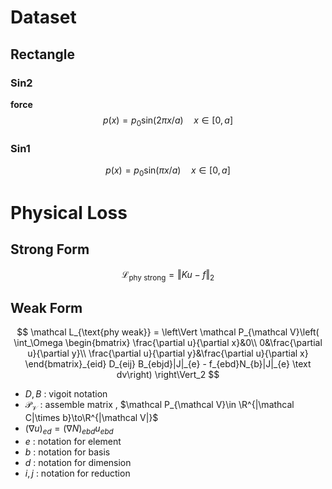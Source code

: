 

# Dataset 

##  Rectangle

###  Sin2

**force**
$$
p(x) = p_0 \text{sin}(2\pi x  /a)\quad x\in[0, a]
$$

### Sin1

$$
p(x) = p_0\text{sin}(\pi x/a) \quad x\in [0, a]
$$



# Physical Loss

## Strong Form 


$$
\mathcal L_{\text{phy strong}} = \Vert Ku - f \Vert_2
$$


## Weak Form

$$
\mathcal L_{\text{phy weak}} = \left\Vert \mathcal P_{\mathcal V}\left(
\int_\Omega \begin{bmatrix}
\frac{\partial u}{\partial x}&0\\
0&\frac{\partial u}{\partial y}\\
\frac{\partial u}{\partial y}&\frac{\partial u}{\partial x}
\end{bmatrix}_{eid} D_{eij} B_{ebjd}|J|_{e} - f_{ebd}N_{b}|J|_{e}  \text dv\right)
\right\Vert_2
$$

- $D, B$ : vigoit notation
- $\mathcal P_{\mathcal V}$ : assemble matrix , $\mathcal P_{\mathcal V}\in \R^{|\mathcal C|\times b}\to\R^{|\mathcal V|}$
- $(\nabla u)_{ed} = (\nabla N)_{ebd} u_{ebd}$
- $e$ : notation for element 
- $b$ : notation for basis
- $d$ : notation for dimension
- $i,j$ : notation for reduction

